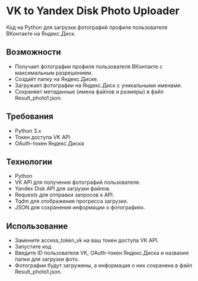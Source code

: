# **VK to Yandex Disk Photo Uploader**

Код на Python для загрузки фотографий профиля пользователя ВКонтакте на Яндекс.Диск.

## **Возможности**

* Получает фотографии профиля пользователя ВКонтакте с максимальным разрешением.
* Создаёт папку на Яндекс.Диске.
* Загружает фотографии на Яндекс.Диск с уникальными именами.
* Сохраняет метаданные (имена файлов и размеры) в файл Result_photo1.json.

## **Требования**

* Python 3.x
* Токен доступа VK API
* OAuth-токен Яндекс.Диска

## **Технологии**

* Python
* VK API для получения фотографий пользователя.
* Yandex Disk API для загрузки файлов.
* Requests для отправки запросов к API.
* Tqdm для отображения прогресса загрузки.
* JSON для сохранения информации о фотографиях.


## **Использование**

* Замените access_token_vk на ваш токен доступа VK API.
* Запустите код
* Введите ID пользователя VK, OAuth-токен Яндекс.Диска и название папки для загрузки фото.
* Фотографии будут загружены, а информация о них сохранена в файл Result_photo1.json.


